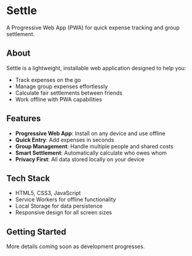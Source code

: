 # Settle

A Progressive Web App (PWA) for quick expense tracking and group settlement.

## About

Settle is a lightweight, installable web application designed to help you:
- Track expenses on the go
- Manage group expenses effortlessly
- Calculate fair settlements between friends
- Work offline with PWA capabilities

## Features

- **Progressive Web App**: Install on any device and use offline
- **Quick Entry**: Add expenses in seconds
- **Group Management**: Handle multiple people and shared costs
- **Smart Settlement**: Automatically calculate who owes whom
- **Privacy First**: All data stored locally on your device

## Tech Stack

- HTML5, CSS3, JavaScript
- Service Workers for offline functionality
- Local Storage for data persistence
- Responsive design for all screen sizes

## Getting Started

More details coming soon as development progresses.
